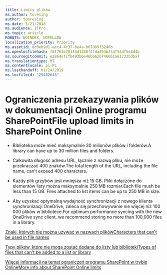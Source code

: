```yaml
---
title: Limity plików
ms.author: toresing
author: tomresing
ms.date: 5/21/2018
ms.audience: ITPro
ms.topic: article
ROBOTS: NOINDEX, NOFOLLOW
localization_priority: Priority
ms.assetid: dc0eb9d1-aec4-4c37-8e4a-b67089f3246b
ms.openlocfilehash: f8f763b78134d1288f2fdad93b234f54df5e8d4b
ms.sourcegitcommit: e2864efcfb493b6e46b662b746661a61232bdba7
ms.translationtype: MT
ms.contentlocale: pl-PL
ms.lasthandoff: 01/24/2019
ms.locfileid: "29482648"
---
```

# <a name="file-upload-limits-in-sharepoint-online"></a><span data-ttu-id="333a1-102">Ograniczenia przekazywania plików w dokumentacji Online programu SharePoint</span><span class="sxs-lookup"><span data-stu-id="333a1-102">File upload limits in SharePoint Online</span></span>

- <span data-ttu-id="333a1-103">Biblioteka może mieć maksymalnie 30 milionów plików i folderów.</span><span class="sxs-lookup"><span data-stu-id="333a1-103">A library can have up to 30 million files and folders.</span></span>
    
- <span data-ttu-id="333a1-104">Całkowita długość adresu URL, łącznie z nazwą pliku, nie może przekraczać 400 znaków.</span><span class="sxs-lookup"><span data-stu-id="333a1-104">The total length of the URL, including the file name, can't exceed 400 characters.</span></span>
    
- <span data-ttu-id="333a1-p101">Każdy plik grzybów jest mniejsza niż 15 GB. Pliki dołączone do elementów listy można maksymalnie 250 MB rozmiar.</span><span class="sxs-lookup"><span data-stu-id="333a1-p101">Each file mush be less than 15 GB. Files attached to list items can be up to 250 MB in size.</span></span>
    
- <span data-ttu-id="333a1-107">Aby uzyskać optymalną wydajność synchronizacji z nowego klienta synchronizacji OneDrive, zaleca się przechowywanie nie więcej niż 100 000 plików w bibliotece.</span><span class="sxs-lookup"><span data-stu-id="333a1-107">For optimum performance syncing with the new OneDrive sync client, we recommend storing no more than 100,000 files in a library.</span></span> 
    
[<span data-ttu-id="333a1-108">Znaki, których nie można używać w nazwach plików</span><span class="sxs-lookup"><span data-stu-id="333a1-108">Characters that can't be used in file names</span></span>](https://go.microsoft.com/fwlink/?linkid=866430)
  
[<span data-ttu-id="333a1-109">Typy plików, które nie mogą zostać dodane do listy lub biblioteki</span><span class="sxs-lookup"><span data-stu-id="333a1-109">Types of files that can't be added to a list or library</span></span>](https://go.microsoft.com/fwlink/?linkid=273757)
  
[<span data-ttu-id="333a1-110">Więcej informacji na temat ograniczeń programu SharePoint w trybie Online</span><span class="sxs-lookup"><span data-stu-id="333a1-110">More info about SharePoint Online limits</span></span>](https://go.microsoft.com/fwlink/?linkid=271273)
  

